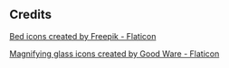 ## Credits

<a href="https://www.flaticon.com/free-icons/bed" title="bed icons">Bed icons created by Freepik - Flaticon</a>

<a href="https://www.flaticon.com/free-icons/magnifying-glass" title="magnifying glass icons">Magnifying glass icons created by Good Ware - Flaticon</a>
